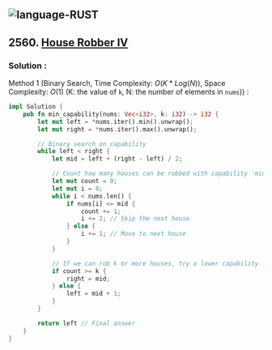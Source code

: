 ![language-RUST](https://img.shields.io/badge/RUST-8d4004?style=for-the-badge&logo=RUST)
---

## 2560. [House Robber IV](https://leetcode.com/problems/house-robber-iv)

### Solution :

Method 1 (Binary Search, Time Complexity: $O(K*Log(N))$, Space Complexity: $O(1)$ (K: the value of `k`, N: the number of elements in `nums`)) :
```rust
impl Solution {
    pub fn min_capability(nums: Vec<i32>, k: i32) -> i32 {
        let mut left = *nums.iter().min().unwrap();
        let mut right = *nums.iter().max().unwrap();

        // Binary search on capability
        while left < right {
            let mid = left + (right - left) / 2;

            // Count how many houses can be robbed with capability 'mid'
            let mut count = 0;
            let mut i = 0;
            while i < nums.len() {
                if nums[i] <= mid {
                    count += 1;
                    i += 2; // Skip the next house
                } else {
                    i += 1; // Move to next house
                }
            }

            // If we can rob k or more houses, try a lower capability
            if count >= k {
                right = mid;
            } else {
                left = mid + 1;
            }
        }

        return left // Final answer
    }
}
```
